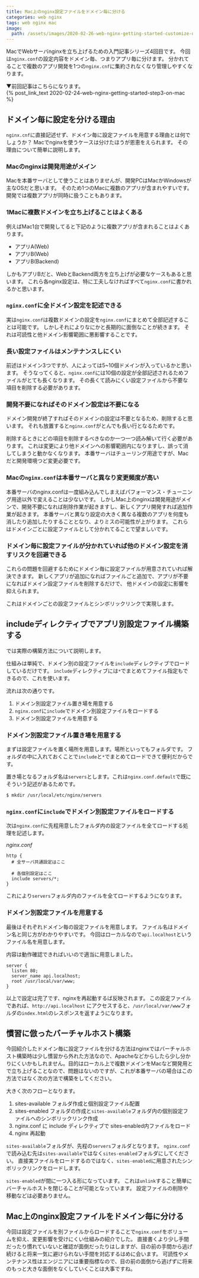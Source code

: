 ```yaml
---
title: Mac上のnginx設定ファイルをドメイン毎に分ける
categories: web nginx
tags: web nginx mac
image:
  path: /assets/images/2020-02-26-web-nginx-getting-started-customize-on-mac/0.png
---
```

MacでWebサーバnginxを立ち上げるための入門記事シリーズ4回目です。
今回は`nginx.conf`の設定内容をドメイン毎、つまりアプリ毎に分けます。
分かれてることで複数のアプリ開発を1つの`nginx.cnf`に集約されなくなり管理しやすくなります。

▼前回記事はこちらになります。  
{% post_link_text 2020-02-24-web-nginx-getting-started-step3-on-mac %}

## ドメイン毎に設定を分ける理由

`nginx.cnf`に直接記述せず、ドメイン毎に設定ファイルを用意する理由とは何でしょうか？
Macでnginxを使うケースは分けたほうが恩恵をえられます。
その理由について簡単に説明します。

### Macのnginxは開発用途がメイン
Macを本番サーバとして使うことはありませんが、開発PCはMacかWindowsが主なOSだと思います。
そのため1つのMacに複数のアプリが含まれやすいです。
開発では複数アプリが同時に扱うこともあります。

### 1Macに複数ドメインを立ち上げることはよくある
例えばMac1台で開発してると下記のように複数アプリが含まれることはよくあります。

- アプリA(Web)
- アプリB(Web)
- アプリB(Backend)

しかもアプリBだと、WebとBackend両方を立ち上げが必要なケースもあると思います。
これら各nginx設定は、特に工夫しなければすべて`nginx.conf`に書かれるかと思います。

### `nginx.conf`に全ドメイン設定を記述できる
実は`nginx.conf`は複数ドメインの設定を`nginx.conf`にまとめて全部記述することは可能です。
しかしそれによりなにかと長期的に面倒なことが続きます。
それは可読性と他ドメイン影響範囲に悪影響することです。

### 長い設定ファイルはメンテナンスしにくい
前述はドメイン3つですが、人によっては5~10個ドメインが入っているかと思います。
そうなってくると、`nginx.conf`には10個の設定が全部記述されるためファイルがとても長くなります。
その長くて読みにくい設定ファイルから不要な項目を削除する必要があります。

### 開発不要になればそのドメイン設定は不要になる
ドメイン開発が終了すればそのドメインの設定は不要となるため、削除すると思います。
それも放置すると`nginx.conf`がとんでも長い行となるためです。

削除するときにどの項目を削除するべきなのか一つ一つ読み解いて行く必要があります。
これは変更により他ドメインへの影響範囲内になりますし、誤って消してしまうと動かなくなります。
本番サーバはチューリング用途ですが、Macだと開発環境つど変更必要です。

### Macの`nginx.conf`は本番サーバと異なり変更頻度が高い

本番サーバのnginx.confは一度組み込んでしまえばパフォーマンス・チューニング用途以外で変えることは少ないです。
しかしMac上のnginxは開発用途がメインで、開発不要になれば削除作業が起きますし、新しくアプリ開発すれば追加作業が起きます。
本番サーバと異なり設定の大きく異なる複数のアプリを何度も消したり追加したりすることとなり、よりミスの可能性が上がります。
これらはドメインごとに設定ファイルとして分かれてることで望ましいです。

### ドメイン毎に設定ファイルが分かれていれば他のドメイン設定を消すリスクを回避できる

これらの問題を回避するためにドメイン毎に設定ファイルが用意されていれば解決できます。
新しくアプリが追加になればファイルごと追加で、アプリが不要になればドメイン設定ファイルを削除するだけで、
他ドメインの設定に影響を抑えられます。

これはドメインごとの設定ファイルとシンボリックリンクで実現します。

## includeディレクティブでアプリ別設定ファイル構築する
では実際の構築方法について説明します。

仕組みは単純で、ドメイン別の設定ファイルを`include`ディレクティブでロードしているだけです。
`include`ディレクティブには`*`でまとめてファイル指定もできるので、これを使います。

流れは次の通りです。

1. ドメイン別設定ファイル置き場を用意する
1. `nginx.conf`に`include`でドメイン別設定ファイルをロードする
1. ドメイン別設定ファイルを用意する

### ドメイン別設定ファイル置き場を用意する
まずは設定ファイルを置く場所を用意します。場所といってもフォルダです。
フォルダの中に入れておくことで`include`と`*`でまとめてロードできて便利だからです。

置き場となるフォルダ名は`servers`とします。これは`nginx.conf.default`で既にそういう記述があるためです。
```sh
$ mkdir /usr/local/etc/nginx/servers
```

### `nginx.conf`に`include`でドメイン別設定ファイルをロードする

次は`nginx.conf`に先程用意したフォルダ内の設定ファイルを全てロードする処理を記述します。

*nginx.conf*  
```
http {
  # 全サーバ共通設定はここ

  # 各個別設定はここ
  include servers/*;
}
```

これにより`servers`フォルダ内のファイルを全てロードするようになります。

### ドメイン別設定ファイルを用意する

最後はそれぞれドメイン毎の設定ファイルを用意します。
ファイル名はドメイン名と同じ方がわかりやすいです。
今回はローカルなので`api.localhost`というファイル名を用意します。

内容は動作確認できればいいので適当に用意しました。
```
server {
  listen 80;
  server_name api.localhost;
  root /usr/local/var/www;
}
```

 以上で設定は完了です、nginxを再起動するば反映されます。
 この設定ファイルであれば、`http://api.localhost` にアクセスすると、`/usr/local/var/www`フォルダの`index.html`のレスポンスを返すようになります。

## 慣習に倣ったバーチャルホスト構築
今回紹介したドメイン毎に設定ファイルを分ける方法はnginxではバーチャルホスト構築時は少し慣習から外れた方法なので、Apacheなどからしたら少し分かりにくいかもしれません。目的はローカル上で複数ドメインをMacなど開発用とで立ち上げることなので、問題はないのですが、これが本番サーバの場合はこの方法ではなく次の方法で構築をしてください。

大きく次のフローとなります。

1. sites-available フォルダ作成と個別設定ファイル配置
1. sites-enabled フォルダの作成と`sites-available`フォルダ内の個別設定ファイルへのシンボリックリンク作成
1. nginx.conf に include ディレクティブで sites-enabled内ファイルをロード
1. nginx 再起動


`sites-available`フォルダが、先程の`servers`フォルダとなります。
`nginx.conf`で読み込む先は`sites-available`ではなく`sites-enabled`フォルダにしてください。
直接実ファイルをロードするのではなく、`sites-enabled`に用意されたシンボリックリンクをロードします。

`sites-enabled`が間に一つ入る形になっています。
これは`unlink`すること簡単にバーチャルホストを閉じることが可能となっています。
設定ファイルの削除や移動などは必要ありません。

## Mac上のnginx設定ファイルをドメイン毎に分ける
今回は設定ファイルを別ファイルからロードすることで`nginx.conf`をボリュームを抑え、変更影響を受けにくい仕組みの紹介でした。
直接書くより少し手間だったり慣れていないと確認が面倒だったりはしますが、目の前の手間から逃げ続けると将来一気に避けられない手間を対応するはめに会います。
可読性やメンテナンス性はエンジニアには重要指標なので、目の前の面倒から逃げずに将来のもっと大きな面倒をなくしていくことは大事ですね。
